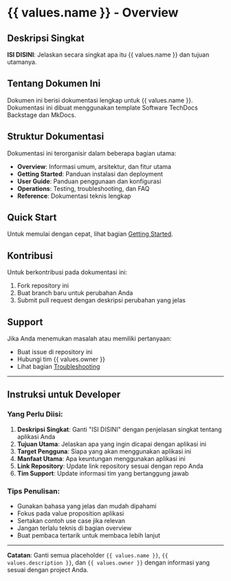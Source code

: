 # {{ values.name }} - Overview

## Deskripsi Singkat

**ISI DISINI**: Jelaskan secara singkat apa itu {{ values.name }} dan tujuan utamanya.

## Tentang Dokumen Ini

Dokumen ini berisi dokumentasi lengkap untuk {{ values.name }}. Dokumentasi ini dibuat menggunakan template Software TechDocs Backstage dan MkDocs.

## Struktur Dokumentasi

Dokumentasi ini terorganisir dalam beberapa bagian utama:

- **Overview**: Informasi umum, arsitektur, dan fitur utama
- **Getting Started**: Panduan instalasi dan deployment
- **User Guide**: Panduan penggunaan dan konfigurasi
- **Operations**: Testing, troubleshooting, dan FAQ
- **Reference**: Dokumentasi teknis lengkap

## Quick Start

Untuk memulai dengan cepat, lihat bagian [Getting Started](../getting-started/prerequisites.md).

## Kontribusi

Untuk berkontribusi pada dokumentasi ini:

1. Fork repository ini
2. Buat branch baru untuk perubahan Anda
3. Submit pull request dengan deskripsi perubahan yang jelas

## Support

Jika Anda menemukan masalah atau memiliki pertanyaan:

- Buat issue di repository ini
- Hubungi tim {{ values.owner }}
- Lihat bagian [Troubleshooting](../operations/troubleshooting.md)

---

## Instruksi untuk Developer

### Yang Perlu Diisi:

1. **Deskripsi Singkat**: Ganti "ISI DISINI" dengan penjelasan singkat tentang aplikasi Anda
2. **Tujuan Utama**: Jelaskan apa yang ingin dicapai dengan aplikasi ini
3. **Target Pengguna**: Siapa yang akan menggunakan aplikasi ini
4. **Manfaat Utama**: Apa keuntungan menggunakan aplikasi ini
5. **Link Repository**: Update link repository sesuai dengan repo Anda
6. **Tim Support**: Update informasi tim yang bertanggung jawab

### Tips Penulisan:

- Gunakan bahasa yang jelas dan mudah dipahami
- Fokus pada value proposition aplikasi
- Sertakan contoh use case jika relevan
- Jangan terlalu teknis di bagian overview
- Buat pembaca tertarik untuk membaca lebih lanjut

---

**Catatan**: Ganti semua placeholder `{{ values.name }}`, `{{ values.description }}`, dan `{{ values.owner }}` dengan informasi yang sesuai dengan project Anda. 